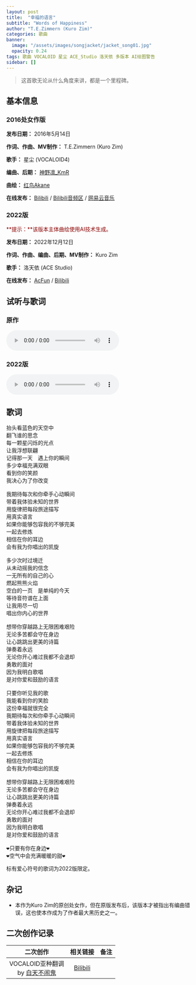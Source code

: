 ```yaml
---
layout: post
title:  "幸福的语言"
subtitle: "Words of Happiness"
author: "T.E.Zimmern (Kuro Zim)"
categories: 歌曲
banner: 
  image: "/assets/images/songjacket/jacket_song01.jpg"
  opacity: 0.24
tags: 歌曲 VOCALOID 星尘 ACE_Studio 洛天依 多版本 AI绘图警告
sidebar: []
---
```


>  这首歌无论从什么角度来讲，都是一个里程碑。

## 基本信息

### 2016处女作版

**发布日期：** 2016年5月14日

**作词、作曲、MV制作：** T.E.Zimmern (Kuro Zim)

**歌手：** 星尘 (VOCALOID4)

**编曲、后期：** [神野凛_KmR](https://space.bilibili.com/802881)

**曲绘：** [红鸟Akane](https://space.bilibili.com/3435572)

**在线发布：** [Bilibili](https://www.bilibili.com/video/BV1ss411B7EM) / [Bilibili音频区](https://www.bilibili.com/audio/au37678?type=3) / [网易云音乐](https://music.163.com/song?id=478112876) 

### 2022版

<font color="#8b0000">**提示：**该版本主体曲绘使用AI技术生成。</font>

**发布日期：** 2022年12月12日

**作词、作曲、编曲、后期、MV制作：** Kuro Zim

**歌手：** 洛天依 (ACE Studio)

**在线发布：** [AcFun](https://www.acfun.cn/v/ac40124088) / [Bilibili](https://www.bilibili.com/video/BV1N24y1X7kz/) 

## 试听与歌词

### 原作

<audio controls><source src="/assets/audio/song01.mp3" type="audio/mp3"></audio>

### 2022版

<audio controls><source src="/assets/audio/song01_affectedbykuri.mp3" type="audio/mp3"></audio>

## 歌词

<pre>
抬头看蓝色的天空中
翻飞谁的思念
每一颗星闪烁的光点
让我浮想联翩
记得那一天　遇上你的瞬间
多少幸福充满双眼
看到你的笑颜
我决心为了你改变

我期待每次和你牵手心动瞬间
带着我体验未知的世界
用旋律把每段旅途描写
用真实语言
如果你能够包容我的不够完美
一起去修炼
相信在你的耳边
会有我为你唱出的凯旋

多少次时过境迁
从未动摇我的信念
一无所有的自己的心
燃起熊熊火焰
空白的一页　是单纯的今天
等待音符谱在上面
让我用尽一切
唱出你内心的世界

想带你穿越路上无限困难艰险
无论多苦都会守在身边
让心跳跳出更美的诗篇
弹奏着永远
无论你开心难过我都不会退却
勇敢的面对
因为我明白歌唱
是对你爱和鼓励的语言

只要你听见我的歌
我能看到你的笑脸
这份幸福就很完全
我期待每次和你牵手心动瞬间
带着我体验未知的世界
用旋律把每段旅途描写
用真实语言
如果你能够包容我的不够完美
一起去修炼
相信在你的耳边
会有我为你唱出的凯旋

想带你穿越路上无限困难艰险
无论多苦都会守在身边
让心跳跳出更美的诗篇
弹奏着永远
无论你开心难过我都不会退却
勇敢的面对
因为我明白歌唱
是对你爱和鼓励的语言

❤只要有你在身边❤
❤空气中会充满暖暖的甜❤
</pre>

标有爱心符号的歌词为2022版限定。

## 杂记

* 本作为Kuro Zim的原创处女作，但在原版发布后，该版本才被指出有编曲错误，这也使本作成为了作者最大黑历史之一。

## 二次创作记录

| 二次创作 | 相关链接 | 备注 |
| :--: | :--: | :--: |
| VOCALOID亚种翻调<br>by [白天不闹鬼](https://space.bilibili.com/3730646) | [Bilibili](https://www.bilibili.com/video/BV1Nx411v7Zy) | |